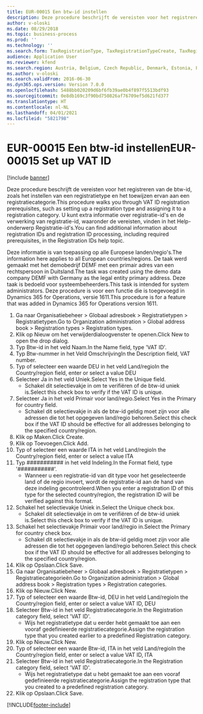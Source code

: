 ```yaml
---
title: EUR-00015 Een btw-id instellen
description: Deze procedure beschrijft de vereisten voor het registreren van de btw-id, zoals het instellen van een registratietype en het toewijzen ervan aan een registratiecategorie.
author: v-oloski
ms.date: 08/29/2018
ms.topic: business-process
ms.prod: ''
ms.technology: ''
ms.search.form: TaxRegistrationType, TaxRegistrationTypeCreate, TaxRegistrationLegislationTypes
audience: Application User
ms.reviewer: kfend
ms.search.region: Austria, Belgium, Czech Republic, Denmark, Estonia, Finland, France, Germany, Hungary, Ireland, Italy, Latvia, Lithuania, Netherlands, Poland, Spain, Sweden, United Kingdom
ms.author: v-oloski
ms.search.validFrom: 2016-06-30
ms.dyn365.ops.version: Version 7.0.0
ms.openlocfilehash: 5488bb020209d6bf6fb39ae0b4f897f5513bdf93
ms.sourcegitcommit: 0e8db169c3f90bd750826af76709ef5d621fd377
ms.translationtype: HT
ms.contentlocale: nl-NL
ms.lasthandoff: 04/01/2021
ms.locfileid: "5821798"
---
```

# <a name="eur-00015-set-up-vat-id"></a><span data-ttu-id="7aa6a-103">EUR-00015 Een btw-id instellen</span><span class="sxs-lookup"><span data-stu-id="7aa6a-103">EUR-00015 Set up VAT ID</span></span>

[!include [banner](../../includes/banner.md)]

<span data-ttu-id="7aa6a-104">Deze procedure beschrijft de vereisten voor het registreren van de btw-id, zoals het instellen van een registratietype en het toewijzen ervan aan een registratiecategorie.</span><span class="sxs-lookup"><span data-stu-id="7aa6a-104">This procedure walks you through VAT ID registration prerequisites, such as setting up a registration type and assigning it to a registration category.</span></span> <span data-ttu-id="7aa6a-105">U kunt extra informatie over registratie-id's en de verwerking van registratie-id, waaronder de vereisten, vinden in het Help-onderwerp Registratie-id's.</span><span class="sxs-lookup"><span data-stu-id="7aa6a-105">You can find additional information about registration IDs and registration ID processing, including required prerequisites, in the Registration IDs help topic.</span></span> 

<span data-ttu-id="7aa6a-106">Deze informatie is van toepassing op alle Europese landen/regio's.</span><span class="sxs-lookup"><span data-stu-id="7aa6a-106">The information here applies to all European countries/regions.</span></span> <span data-ttu-id="7aa6a-107">De taak werd gemaakt met het demobedrijf DEMF met een primair adres van een rechtspersoon in Duitsland.</span><span class="sxs-lookup"><span data-stu-id="7aa6a-107">The task was created using the demo data company DEMF with Germany as the legal entity primary address.</span></span> <span data-ttu-id="7aa6a-108">Deze taak is bedoeld voor systeembeheerders.</span><span class="sxs-lookup"><span data-stu-id="7aa6a-108">This task is intended for system administrators.</span></span> <span data-ttu-id="7aa6a-109">Deze procedure is voor een functie die is toegevoegd in Dynamics 365 for Operations, versie 1611.</span><span class="sxs-lookup"><span data-stu-id="7aa6a-109">This procedure is for a feature that was added in Dynamics 365 for Operations version 1611.</span></span>

1. <span data-ttu-id="7aa6a-110">Ga naar Organisatiebeheer > Globaal adresboek > Registratietypen > Registratietypen.</span><span class="sxs-lookup"><span data-stu-id="7aa6a-110">Go to Organization administration > Global address book > Registration types > Registration types.</span></span>
2. <span data-ttu-id="7aa6a-111">Klik op Nieuw om het verwijderdialoogvenster te openen.</span><span class="sxs-lookup"><span data-stu-id="7aa6a-111">Click New to open the drop dialog.</span></span>
3. <span data-ttu-id="7aa6a-112">Typ Btw-id in het veld Naam.</span><span class="sxs-lookup"><span data-stu-id="7aa6a-112">In the Name field, type 'VAT ID'.</span></span>
4. <span data-ttu-id="7aa6a-113">Typ Btw-nummer in het Veld Omschrijving</span><span class="sxs-lookup"><span data-stu-id="7aa6a-113">In the Description field, VAT number.</span></span>
5. <span data-ttu-id="7aa6a-114">Typ of selecteer een waarde DEU in het veld Land/regio</span><span class="sxs-lookup"><span data-stu-id="7aa6a-114">In the Country/region field, enter or select a value DEU</span></span>
6. <span data-ttu-id="7aa6a-115">Selecteer Ja in het veld Uniek.</span><span class="sxs-lookup"><span data-stu-id="7aa6a-115">Select Yes in the Unique field.</span></span>
    * <span data-ttu-id="7aa6a-116">Schakel dit selectievakje in om te verifiëren of de btw-id uniek is.</span><span class="sxs-lookup"><span data-stu-id="7aa6a-116">Select this check box to verify if the VAT ID is unique.</span></span>  
7. <span data-ttu-id="7aa6a-117">Selecteer Ja in het veld Primair voor land/regio.</span><span class="sxs-lookup"><span data-stu-id="7aa6a-117">Select Yes in the Primary for country field.</span></span>
    * <span data-ttu-id="7aa6a-118">Schakel dit selectievakje in als de btw-id geldig moet zijn voor alle adressen die tot het opgegeven land/regio behoren.</span><span class="sxs-lookup"><span data-stu-id="7aa6a-118">Select this check box if the VAT ID should be effective for all addresses belonging to the specified country/region.</span></span>  
8. <span data-ttu-id="7aa6a-119">Klik op Maken.</span><span class="sxs-lookup"><span data-stu-id="7aa6a-119">Click Create.</span></span>
9. <span data-ttu-id="7aa6a-120">Klik op Toevoegen.</span><span class="sxs-lookup"><span data-stu-id="7aa6a-120">Click Add.</span></span>
10. <span data-ttu-id="7aa6a-121">Typ of selecteer een waarde ITA in het veld Land/regio</span><span class="sxs-lookup"><span data-stu-id="7aa6a-121">In the Country/region field, enter or select a value ITA</span></span>
11. <span data-ttu-id="7aa6a-122">Typ ########### in het veld Indeling.</span><span class="sxs-lookup"><span data-stu-id="7aa6a-122">In the Format field, type '###########'.</span></span>
    * <span data-ttu-id="7aa6a-123">Wanneer u een registratie-id van dit type voor het geselecteerde land of de regio invoert, wordt de registratie-id aan de hand van deze indeling gecontroleerd.</span><span class="sxs-lookup"><span data-stu-id="7aa6a-123">When you enter a registration ID of this type for the selected country/region, the registration ID will be verified against this format.</span></span>  
12. <span data-ttu-id="7aa6a-124">Schakel het selectievakje Uniek in.</span><span class="sxs-lookup"><span data-stu-id="7aa6a-124">Select the Unique check box.</span></span>
    * <span data-ttu-id="7aa6a-125">Schakel dit selectievakje in om te verifiëren of de btw-id uniek is.</span><span class="sxs-lookup"><span data-stu-id="7aa6a-125">Select this check box to verify if the VAT ID is unique.</span></span>  
13. <span data-ttu-id="7aa6a-126">Schakel het selectievakje Primair voor land/regio in.</span><span class="sxs-lookup"><span data-stu-id="7aa6a-126">Select the Primary for country check box.</span></span>
    * <span data-ttu-id="7aa6a-127">Schakel dit selectievakje in als de btw-id geldig moet zijn voor alle adressen die tot het opgegeven land/regio behoren.</span><span class="sxs-lookup"><span data-stu-id="7aa6a-127">Select this check box if the VAT ID should be effective for all addresses belonging to the specified country/region.</span></span>  
14. <span data-ttu-id="7aa6a-128">Klik op Opslaan.</span><span class="sxs-lookup"><span data-stu-id="7aa6a-128">Click Save.</span></span>
15. <span data-ttu-id="7aa6a-129">Ga naar Organisatiebeheer > Globaal adresboek > Registratietypen > Registratiecategorieën.</span><span class="sxs-lookup"><span data-stu-id="7aa6a-129">Go to Organization administration > Global address book > Registration types > Registration categories.</span></span>
16. <span data-ttu-id="7aa6a-130">Klik op Nieuw.</span><span class="sxs-lookup"><span data-stu-id="7aa6a-130">Click New.</span></span>
17. <span data-ttu-id="7aa6a-131">Typ of selecteer een waarde Btw-id, DEU in het veld Land/regio</span><span class="sxs-lookup"><span data-stu-id="7aa6a-131">In the Country/region field, enter or select a value VAT ID, DEU</span></span>
18. <span data-ttu-id="7aa6a-132">Selecteer Btw-id in het veld Registratiecategorie.</span><span class="sxs-lookup"><span data-stu-id="7aa6a-132">In the Registration category field, select 'VAT ID'.</span></span>
    * <span data-ttu-id="7aa6a-133">Wijs het registratietype dat u eerder hebt gemaakt toe aan een vooraf gedefinieerde registratiecategorie.</span><span class="sxs-lookup"><span data-stu-id="7aa6a-133">Assign the registration type that you created earlier to a predefined Registration category.</span></span>  
19. <span data-ttu-id="7aa6a-134">Klik op Nieuw.</span><span class="sxs-lookup"><span data-stu-id="7aa6a-134">Click New.</span></span>
20. <span data-ttu-id="7aa6a-135">Typ of selecteer een waarde Btw-id, ITA in het veld Land/regio</span><span class="sxs-lookup"><span data-stu-id="7aa6a-135">In the Country/region field, enter or select a value VAT ID, ITA</span></span>
21. <span data-ttu-id="7aa6a-136">Selecteer Btw-id in het veld Registratiecategorie.</span><span class="sxs-lookup"><span data-stu-id="7aa6a-136">In the Registration category field, select 'VAT ID'.</span></span>
    * <span data-ttu-id="7aa6a-137">Wijs het registratietype dat u hebt gemaakt toe aan een vooraf gedefinieerde registratiecategorie.</span><span class="sxs-lookup"><span data-stu-id="7aa6a-137">Assign the registration type that you created to a predefined registration category.</span></span>  
22. <span data-ttu-id="7aa6a-138">Klik op Opslaan.</span><span class="sxs-lookup"><span data-stu-id="7aa6a-138">Click Save.</span></span>



[!INCLUDE[footer-include](../../../includes/footer-banner.md)]